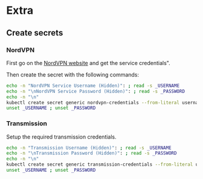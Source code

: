 # Extra

## Create secrets

### NordVPN

First go on the [NordVPN website](https://my.nordaccount.com/fr/dashboard/nordvpn/manual-configuration/) and get the service credentials".

Then create the secret with the following commands:

```bash
echo -n "NordVPN Service Username (Hidden)": ; read -s _USERNAME
echo -n "\nNordVPN Service Password (Hidden)": ; read -s _PASSWORD
echo -n "\n"
kubectl create secret generic nordvpn-credentials --from-literal username=$_USERNAME --from-literal  password=$_PASSWORD -n servarr-seedbox
unset _USERNAME ; unset _PASSWORD
```

### Transmission

Setup the required transmission credentials.

```bash
echo -n "Transmission Username (Hidden)": ; read -s _USERNAME
echo -n "\nTransmission Password (Hidden)": ; read -s _PASSWORD
echo -n "\n"
kubectl create secret generic transmission-credentials --from-literal username=$_USERNAME --from-literal  password=$_PASSWORD -n servarr-seedbox
unset _USERNAME ; unset _PASSWORD
```
